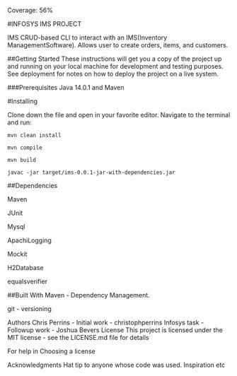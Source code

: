 Coverage: 56%


#INFOSYS IMS PROJECT

IMS CRUD-based CLI to interact with an IMS(Inventory ManagementSoftware). Allows
user to create orders, items, and customers.

##Getting Started
These instructions will get you a copy of the project up and running on your local machine for development and testing purposes. See deployment for notes on how to deploy the project on a live system.

###Prerequisites
Java 14.0.1 and Maven

#Installing

Clone down the file and open in your favorite editor. Navigate to the terminal and run:

```mvn clean install```

```mvn compile```

```mvn build```

`javac -jar target/ims-0.0.1-jar-with-dependencies.jar`

##Dependencies

Maven

JUnit

Mysql

ApachiLogging

Mockit

H2Database

equalsverifier

##Built With
Maven - Dependency Management.

git - versioning

Authors
Chris Perrins - Initial work - christophperrins
Infosys task - Followup work - Joshua Bevers
License
This project is licensed under the MIT license - see the LICENSE.md file for details

For help in Choosing a license

Acknowledgments
Hat tip to anyone whose code was used.
Inspiration
etc